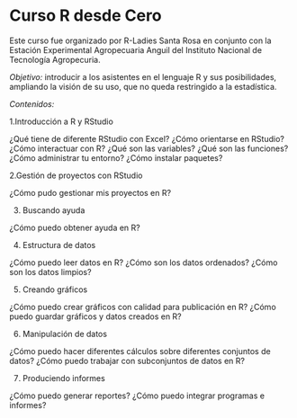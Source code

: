 # Curso R desde Cero

Este curso fue organizado por R-Ladies Santa Rosa en conjunto con la Estación Experimental Agropecuaria Anguil del Instituto Nacional de Tecnología Agropecuria.

*Objetivo:* introducir a los asistentes en el lenguaje R y sus posibilidades, ampliando la visión de su uso, que no queda restringido a la estadística.

*Contenidos:*

1.Introducción a R y RStudio

¿Qué tiene de diferente RStudio con Excel?
¿Cómo orientarse en RStudio?
¿Cómo interactuar con R?
¿Qué son las variables?
¿Qué son las funciones?
¿Cómo administrar tu entorno?
¿Cómo instalar paquetes?

2.Gestión de proyectos con RStudio

¿Cómo pudo gestionar mis proyectos en R?

3. Buscando ayuda

¿Cómo puedo obtener ayuda en R?

4. Estructura de datos

¿Cómo puedo leer datos en R?
¿Cómo son los datos ordenados?
¿Cómo son los datos limpios?

5. Creando gráficos

¿Cómo puedo crear gráficos con calidad para publicación en R?
¿Cómo puedo guardar gráficos y datos creados en R?

6. Manipulación de datos

¿Cómo puedo hacer diferentes cálculos sobre diferentes conjuntos de datos?
¿Cómo puedo trabajar con subconjuntos de datos en R?

7. Produciendo informes

¿Cómo puedo generar reportes?
¿Cómo puedo integrar programas e informes?
